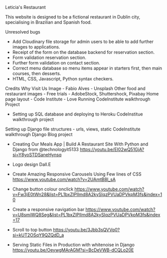 Leticia's Restaurant

This website is designed to be a fictional restaurant in Dublin city, specialising in Brazilian and Spanish food. 

Unresolved bugs

- Add Cloudinary file storage for admin users to be able to add further images to applications.
- Receipt of the form on the database backend for reservation section.
- Form validation reservation section.
- Further form validation on contact section.
- Correct menu database so menu items appear in starters first, then main courses, then desserts.
- HTML, CSS, Javascript, Python syntax checkers.

Credits
Why Visit Us Image - Fabio Alves - Unsplash
Other food and restaurant images - Free trials - AdobeStock, Shuttershock, Pixabay
Home page layout - Code Institute - Love Running CodeInstitute walkthrough Project

- Setting up SQL database and deploying to Heroku
CodeInstitue walkthrough project

Setting up Django file structures - urls, views, static
CodeInstitute walkthrough Django Blog project
- Creating Our Meals App | Build A Restaurant Site With Python and Django from @technologyit5133
https://youtu.be/EI02wQ51GjA?si=Y8yoSTDSaneHynsq

- Logo design
Dall.E

-	Create Amazing Responsive Carousels Using Few lines of CSS 
https://www.youtube.com/watch?v=2UAmtB8I_sA

- Change button colour onclick
https://www.youtube.com/watch?v=Fw3jE0tWn28&list=PL1bxZIPIlmd8A2kySIqzPVUaDPVkpM3fs&index=10

- Create a responsive navigation bar
https://www.youtube.com/watch?v=U8smiWQ8Seg&list=PL1bxZIPIlmd8A2kySIqzPVUaDPVkpM3fs&index=17

- Scroll to top button
https://youtu.be/3Jbb3sQVVq0?si=kUT2OSqY9QZQdD_a

- Serving Static Files in Production with whitenoise in Django
https://youtu.be/OeywgMArAGM?si=BcDeVWB-dCQLo20E



